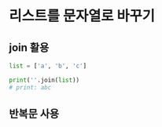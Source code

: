 # 리스트를 문자열로 바꾸기

## join 활용
```python
list = ['a', 'b', 'c']

print(''.join(list))
# print: abc

```
## 반복문 사용